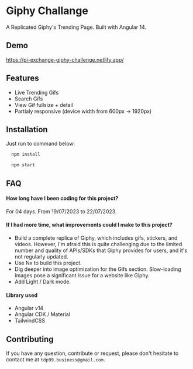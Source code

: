 
# Giphy Challange

A Replicated Giphy's Trending Page. Built with Angular 14.


## Demo

https://pi-exchange-giphy-challenge.netlify.app/


## Features

- Live Trending Gifs
- Search Gifs 
- View Gif fullsize + detail
- Partialy responsive (device width from 600px -> 1920px)


## Installation

Just run to command below:

```bash
  npm install
```
```bash
  npm start
```
    
## FAQ

#### How long have I been coding for this project?

For 04 days. From 19/07/2023 to 22/07/2023.

#### If I had more time, what improvements could I make to this project?

- Build a complete replica of Giphy, which includes gifs, stickers, and videos. However, I'm afraid this is quite challenging due to the limited number and quality of APIs/SDKs that Giphy provides for users, and it's not regularly updated.
- Use Nx to build this project.
- Dig deeper into image optimization for the Gifs section. Slow-loading images pose a significant issue for a website like Giphy.
- Add Light / Dark mode.


#### Library used
- Angular v14
- Angular CDK / Material
- TailwindCSS


## Contributing

If you have any question, contribute or request, please don't hesitate to contact me at `tdp99.business@gmail.com`.
